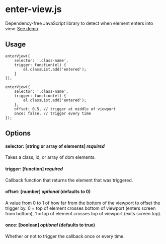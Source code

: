 # enter-view.js

Dependency-free JavaScript library to detect when element enters into view. [See demo](https://russellgoldenberg.github.io/enter-view/).

## Usage

```
enterView({
	selector: '.class-name',
	trigger: function(el) {
		el.classList.add('entered');
	}
});
```

```
enterView({
	selector: '.class-name',
	trigger: function(el) {
		el.classList.add('entered');
	},
	offset: 0.5, // trigger at middle of viewport
	once: false, // trigger every time
});
```

## Options

#### selector: [string or array of elements] _required_

Takes a class, id, or array of dom elements.

#### trigger: [function] _required_

Callback function that returns the element that was triggered.

#### offset: [number] _optional_ (defaults to 0)

A value from 0 to 1 of how far from the bottom of the viewport to offset the trigger by. 0 = top of element crosses bottom of viewport (enters screen from bottom), 1 = top of element crosses top of viewport (exits screen top).

#### once: [boolean] _optional_ (defaults to true)

Whether or not to trigger the callback once or every time.
